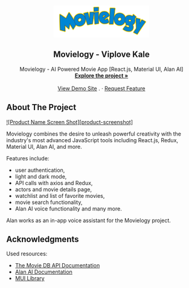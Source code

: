 <div id="top"></div>

<!-- PROJECT [othneildrew] SHIELDS -->

<!-- PROJECT LOGO -->
<br />
<div align="center">
  <a href="https://github.com/viplove3541/movielogy">
    <img src="public/logo1.png" alt="Movielogy" width="252" height="85">
  </a>

  <h2 align="center">Movielogy - Viplove Kale</h2>

  <p align="center">
    Movielogy - AI Powered Movie App [React.js, Material UI, Alan AI]
    <br />
    <a href="https://github.com/viplove3541/movielogy"><strong>Explore the project »</strong></a>
    <br />
    <br />
    <a href="https://movielogy-viplove3541.netlify.app/">View Demo Site</a>
    .
    ·
    <a href="https://github.com/viplove3541/movielogy/issues">Request Feature</a>
  </p>
</div>

<!-- ABOUT THE PROJECT -->
## About The Project

[![Product Name Screen Shot][product-screenshot]]('https://fontmeme.com/permalink/230629/6946c78f40c869544bab3a4667c4dc98.png')

Movielogy combines the desire to unleash powerful creativity with the industry's most advanced JavaScript tools including React.js, Redux, Material UI, Alan AI, and more.

Features include:
* user authentication,
* light and dark mode,
* API calls with axios and Redux,
* actors and movie details page,
* watchlist and list of favorite movies,
* movie search functionality,
* Alan AI voice functionality and many more.

Alan works as an in-app voice assistant for the Movielogy project.



<!-- ACKNOWLEDGMENTS -->
## Acknowledgments

Used resources:

* [The Movie DB API Documentation](https://developers.themoviedb.org/3/getting-started/introduction)
* [Alan AI Documentation](https://alan.app/docs/)
* [MUI Library](https://mui.com/)

